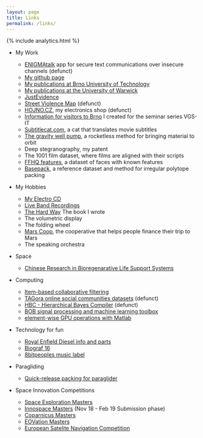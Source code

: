 ```yaml
---
layout: page
title: Links
permalink: /links/
---
```

{% include analytics.html %}
* My Work
  - [ENIGMAtalk](http://enigmatalk.com/) app for secure text communications over insecure channels (defunct)
  - [My github page](https://github.com/mrmartin)
  - [My publications at Brno University of Technology](http://www.fit.vutbr.cz/~kolarmartin/pubs.php)
  - [My publications at the University of Warwick](http://wrap.warwick.ac.uk/view/author_id/22745.html)
  - [JustEvidence](http://justevidence.org/)
  - [Street Violence Map](http://streetviolence.org/) (defunct)
  - [HOJNO.CZ](http://www.hojno.cz/), my electronics shop (defunct)
  - [Information for visitors to Brno](http://vgs-it.fit.vutbr.cz/about-brno/) I created for the seminar series VGS-IT
  - [Subtitlecat.com](http://subtitlecat.com), a cat that translates movie subtitles
  - [The gravity well pump](https://youtu.be/EFHTnC5J9QA), a rocketless method for bringing material to orbit
  - Deep stegranography, my patent
  - The 1001 film dataset, where films are aligned with their scripts
  - [FFHQ features](https://github.com/DCGM/ffhq-features-dataset), a dataset of faces with known features
  - [Basepack](https://github.com/mrmartin/basepack), a reference dataset and method for irregular polytope packing
  
* My Hobbies
  - [My Electro CD](https://nejistotatrolejbusu.bandcamp.com/)
  - [Live Band Recordings](https://soundcloud.com/nejistotatrolejbusu)
  - [The Hard Way](https://www.amazon.com/Hard-Way-Martin-Kol%C3%A1%C5%99/dp/1704225442) The book I wrote
  - The volumetric display
  - The folding wheel
  - [Mars Coop](https://marscoop.com), the cooperative that helps people finance their trip to Mars
  - The speaking orchestra

* Space
  - [Chinese Research in Bioregenarative Life Support Systems](https://www.researchgate.net/profile/Hong_Liu38)
  
* Computing
  - [Item-based collaborative filtering](http://www.cs.carleton.edu/cs_comps/0607/recommend/recommender/itembased.html)
  - [TAGora online social communities datasets](https://web.archive.org/web/20130116133948/http://www.tagora-project.eu/data) (defunct)
  - [HBC - Hierarchical Bayes Compiler](https://web.archive.org/web/20110315150421/http://www.cs.utah.edu/~hal/HBC/) (defunct)
  - [BOB signal processing and machine learning toolbox](https://www.idiap.ch/software/bob/)
  - [element-wise GPU operations with Matlab](https://www.mathworks.com/help/distcomp/run-element-wise-matlab-code-on-a-gpu.html)
  
* Technology for fun
  - [Royal Enfield Diesel info and parts](http://www.pricepartmotorcycles.co.uk/page_2219102.html)
  - [Biograf 16](http://kino.postreh.com/)
  - [8bitpeoples music label](http://www.8bitpeoples.com/)

* Paragliding
  - [Quick-release packing for paraglider](https://justacro.com/files/tricks/how2pack_my_d-bag.pdf)

* Space Innovation Competitions
  - [Space Exploration Masters](https://www.space-exploration-masters.com/)
  - [Innospace Masters](https://www.innospace-masters.de/competition/?lang=en) (Nov 18 - Feb 19 Submission phase)
  - [Coparnicus Masters](https://www.copernicus-masters.com/challenges/)
  - [EOVation Masters](http://www.esa-bic.cz/index.php/eovation/)
  - [European Satelite Navigation Competition](https://www.esnc.eu/)
